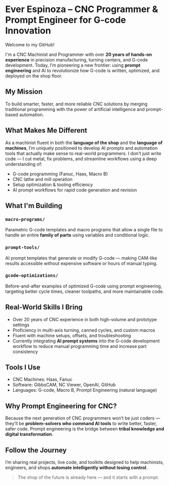 # Ever Espinoza – CNC Programmer & Prompt Engineer for G-code Innovation

Welcome to my GitHub!

I'm a CNC Machinist and Programmer with over **20 years of hands-on experience** in precision manufacturing, turning centers, and G-code development. Today, I’m pioneering a new frontier: using **prompt engineering** and AI to revolutionize how G-code is written, optimized, and deployed on the shop floor.

## My Mission

To build smarter, faster, and more reliable CNC solutions by merging traditional programming with the power of artificial intelligence and prompt-based automation.

## What Makes Me Different

As a machinist fluent in both the **language of the shop** and the **language of machines**, I’m uniquely positioned to develop AI prompts and automation tools that actually make sense to real-world programmers. I don’t just write code — I cut metal, fix problems, and streamline workflows using a deep understanding of:

- G-code programming (Fanuc, Haas, Macro B)
- CNC lathe and mill operation
- Setup optimization & tooling efficiency
- AI prompt workflows for rapid code generation and revision

## What I'm Building

### `macro-programs/`
Parametric G-code templates and macro programs that allow a single file to handle an entire **family of parts** using variables and conditional logic.

### `prompt-tools/`
AI prompt templates that generate or modify G-code — making CAM-like results accessible without expensive software or hours of manual typing.

### `gcode-optimizations/`
Before-and-after examples of optimized G-code using prompt engineering, targeting better cycle times, cleaner toolpaths, and more maintainable code.

## Real-World Skills I Bring

- Over 20 years of CNC experience in both high-volume and prototype settings
- Proficiency in multi-axis turning, canned cycles, and custom macros
- Fluent with machine setups, offsets, and troubleshooting
- Currently integrating **AI prompt systems** into the G-code development workflow to reduce manual programming time and increase part consistency

## Tools I Use

- CNC Machines: Haas, Fanuc  
- Software: GibbsCAM, NC Viewer, OpenAI, GitHub  
- Languages: G-code, Macro B, Prompt Engineering (natural language)

## Why Prompt Engineering for CNC?

Because the next generation of CNC programmers won’t be just coders — they’ll be **problem-solvers who command AI tools** to write better, faster, safer code. Prompt engineering is the bridge between **tribal knowledge and digital transformation**.

## Follow the Journey

I’m sharing real projects, live code, and toolkits designed to help machinists, engineers, and shops **automate intelligently without losing control**.

> The shop of the future is already here — and it starts with a prompt.
